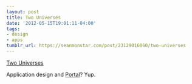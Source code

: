 ```yaml
---
layout: post
title: Two Universes
date: '2012-05-15T19:01:11-04:00'
tags:
- design
- apps
tumblr_url: https://seanmonstar.com/post/23129016060/two-universes
---
```

[Two Universes](http://www.randsinrepose.com/archives/2012/05/09/two_universes.html)  

Application design and [Portal](http://en.wikipedia.org/wiki/Portal_(video_game))? Yup.

